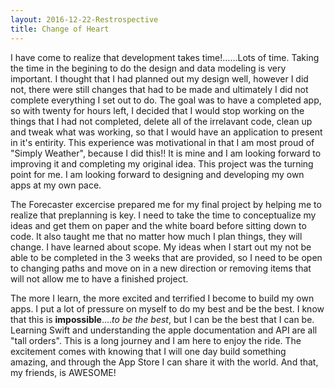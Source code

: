 ```yaml
---
layout: 2016-12-22-Restrospective
title: Change of Heart
---
```


I have come to realize that development takes time!......Lots of time.  Taking the time in the begining to do the design and data modeling is very important.  I thought that I had planned out my design well, however I did not, there were still changes that had to be made and ultimately I did not complete everything I set out to do.  The goal was to have a completed app, so with twenty for hours left,  I decided that I would stop working on the things that I had not completed, delete all of the irrelavant code, clean up and tweak what was working, so that I would have an application to present in it's entirity.  This experience was motivational in that I am most proud of "Simply Weather", because I did this!!  It is mine and I am looking forward to improving it and completing my original idea.  This project was the turning point for me. I am looking forward to designing and developing my own apps at my own pace. 

The Forecaster excercise prepared me for my final project by helping me to realize that preplanning is key.  I need to take the time to conceptualize my ideas and get them on paper and the white board before sitting down to code.  It also taught me that no matter how much I plan things, they will change.  I have learned about scope.  My ideas when I start out my not be able to be completed in the 3 weeks that are provided, so I need to be open to changing paths and move on in a new direction or removing items that will not allow me to have a finished project.   

The more I learn, the more excited and terrified I become to build my own apps.  I put a lot of pressure on myself to do my best and be the best.  I know that this is **impossible**....*to be the best*, but I can be the best that I can be.  Learning Swift and understanding the apple documentation and API are all "tall orders".  This is a long journey and I am here to enjoy the ride.  The excitement comes with knowing that I will one day build something amazing, and through the App Store I can share it with the world.  And that, my friends, is AWESOME!




